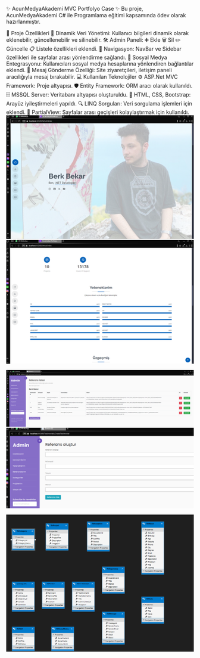 ✨ AcunMedyaAkademi MVC Portfolyo Case ✨
Bu proje, AcunMedyaAkademi C# ile Programlama eğitimi kapsamında ödev olarak hazırlanmıştır.

🚀 Proje Özellikleri
🌟 Dinamik Veri Yönetimi: Kullanıcı bilgileri dinamik olarak eklenebilir, güncellenebilir ve silinebilir.
🛠️ Admin Paneli:
➕ Ekle
🗑️ Sil
✏️ Güncelle
📋 Listele özellikleri eklendi.
🧭 Navigasyon:
NavBar ve Sidebar özellikleri ile sayfalar arası yönlendirme sağlandı.
🔗 Sosyal Medya Entegrasyonu:
Kullanıcıları sosyal medya hesaplarına yönlendiren bağlantılar eklendi.
💬 Mesaj Gönderme Özelliği:
Site ziyaretçileri, iletişim paneli aracılığıyla mesaj bırakabilir.
💻 Kullanılan Teknolojiler
⚙️ ASP.Net MVC Framework: Proje altyapısı.
🛡️ Entity Framework: ORM aracı olarak kullanıldı.
🗄️ MSSQL Server: Veritabanı altyapısı oluşturuldu.
🎨 HTML, CSS, Bootstrap: Arayüz iyileştirmeleri yapıldı.
🔍 LINQ Sorguları: Veri sorgulama işlemleri için eklendi.
📂 PartialView: Sayfalar arası geçişleri kolaylaştırmak için kullanıldı.
![alt text](image.png)
![alt text](image-2.png)

![alt text](image-4.png)
![alt text](image-3.png)



![alt text](image-5.png)